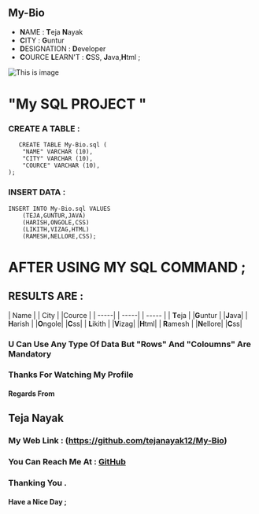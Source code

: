 ## **M**y-**B**io

 - **N**AME : **T**eja **N**ayak
- **C**ITY : **G**untur
- **D**ESIGNATION : **D**eveloper
- **C**OURCE **L**EARN'T : **C**SS, **J**ava,**H**tml ;


![This is image](https://avatars.githubusercontent.com/u/118418860?v=4)

# "My SQL PROJECT "
### CREATE A TABLE :
``` 
   CREATE TABLE My-Bio.sql (
    "NAME" VARCHAR (10),
    "CITY" VARCHAR (10),
    "COURCE" VARCHAR (10),
);
```
### INSERT DATA :
```
INSERT INTO My-Bio.sql VALUES 
    (TEJA,GUNTUR,JAVA)
    (HARISH,ONGOLE,CSS)
    (LIKITH,VIZAG,HTML)
    (RAMESH,NELLORE,CSS);
```
# AFTER USING MY SQL COMMAND ;
## RESULTS ARE :
| Name | | City | |Cource |
| -----| | -----| | ----- |
| **T**eja | |**G**untur | |**J**ava|
| **H**arish | |**O**ngole| |**C**ss|
| **L**ikith | |**V**izag| |**H**tml|
| **R**amesh | |**N**ellore| |**C**ss|

### U Can Use Any Type Of Data But "**R**ows" And "**Coloumns**" Are Mandatory

### Thanks For Watching My Profile 

#### Regards From

## Teja Nayak
### My Web Link : (https://github.com/tejanayak12/My-Bio) 
### You Can Reach Me At : [GitHub](https://github.com/tejanayak12/My-Bio)

### Thanking You .

#### Have a Nice Day ;
